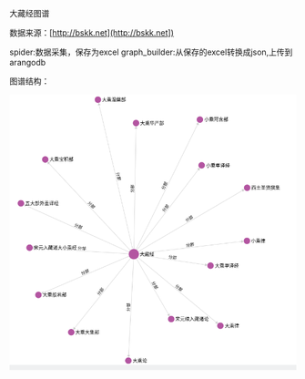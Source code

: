 大藏经图谱

数据来源：[http://bskk.net](http://bskk.net])

spider:数据采集，保存为excel
graph_builder:从保存的excel转换成json,上传到arangodb

图谱结构：

![图谱结构](https://github.com/SunLemuria/tripitakaKG/blob/master/graph.png)
